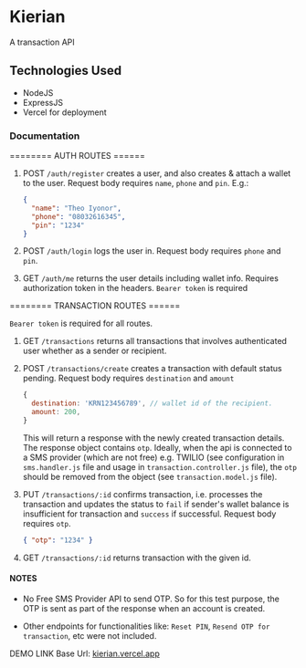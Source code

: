 # Kierian

A transaction API

## Technologies Used

- NodeJS
- ExpressJS
- Vercel for deployment

### Documentation

======== AUTH ROUTES ======

1. POST `/auth/register` creates a user, and also creates & attach a wallet to the user. Request body requires `name`, `phone` and `pin`. E.g.:

   ```json
   {
     "name": "Theo Iyonor",
     "phone": "08032616345",
     "pin": "1234"
   }
   ```

2. POST `/auth/login` logs the user in. Request body requires `phone` and `pin`.

3. GET `/auth/me` returns the user details including wallet info. Requires authorization token in the headers. `Bearer token` is required

======== TRANSACTION ROUTES ======

`Bearer token` is required for all routes.

1. GET `/transactions` returns all transactions that involves authenticated user whether as a sender or recipient.

2. POST `/transactions/create` creates a transaction with default status pending. Request body requires `destination` and `amount`

   ```js
   {
     destination: 'KRN123456789', // wallet id of the recipient.
     amount: 200,
   }
   ```

   This will return a response with the newly created transaction details. The response object contains `otp`.
   Ideally, when the api is connected to a SMS provider (which are not free) e.g. TWILIO (see configuration in `sms.handler.js` file and usage in `transaction.controller.js` file), the `otp` should be removed from the object (see `transaction.model.js` file).

3. PUT `/transactions/:id` confirms transaction, i.e. processes the transaction and updates the status to `fail` if sender's wallet balance is insufficient for transaction and `success` if successful. Request body requires `otp`.

   ```json
   { "otp": "1234" }
   ```

4. GET `/transactions/:id` returns transaction with the given id.

#### NOTES

- No Free SMS Provider API to send OTP. So for this test purpose, the OTP is sent as part of the response when an account is created.

- Other endpoints for functionalities like: `Reset PIN`, `Resend OTP for transaction`, etc were not included.

DEMO LINK Base Url: [kierian.vercel.app](kierian.vercel.app)
